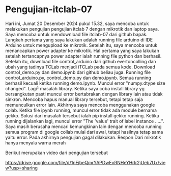 # Pengujian-itclab-07
Hari ini, Jumat 20 Desember 2024 pukul 15.32, saya mencoba untuk melakukan pengujian pengujian itclab 7 dengan mikrotik dan laptop saya. Saya mencoba untuk mendownload file itclab-07 dari github bapak. Langkah pertama yang saya lakukan adalah running file arduino di IDE Arduino untuk mengupload ke mikrotik. Setelah itu, saya mencoba untuk menancapkan power adapter ke mikrotik. Hal pertama yang saya lakukan setelah tertancapnya power adapter ialah running file python dan berhasil. Setelah itu, download file control_arduino dari github evertoncolling dan ubah yang tadinya TCLab menjadi iTCLab pada semua kode. Download control_demo.py dan demo.ipynb dari github beliau juga. Running file control_arduino.py, control_demo.py dan demo.ipynb. Semua running berhasil kecuali ketika running demo.ipynb. Muncul error "numpy.dtype size changed". Lagi² masalah library. Ketika saya coba install library yg bersangkutan pasti muncul error bertabrakan dengan library lain atau tidak sinkron. Mencoba hapus manual library tersebut, tetapi tetap saja memunculkan error lain. Akhirnya saya mencoba menggunakan google colab. Ketika file ipynb running, muncul error tidak ada module bernama gekko. Solusi dari masalah tersebut ialah pip install gekko running. Ketika running dijalankan lagi, muncul error "The 'value' trait of label instance .....". Saya masih berusaha mencari kemungkinan lain dengan mencoba running semua program di google collab mulai dari awal, tetapi hasilnya tetap sama yaitu error. Pada akhirnya pengujian gagal dilakukan. Respon Dari mikrotik hanya menyala warna merah

Berikut merupakan video dari pengujian tersebut

https://drive.google.com/file/d/1nEjbeQmrYAPDwEvRNHeYHrIr2jUeb7Ux/view?usp=sharing